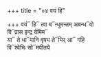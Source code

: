 +++
title = "०४ वयं हि"

+++
वयं᳓ हि᳓ त्वा ब᳓न्धुमन्तम् अबन्ध᳓वो  
वि᳓प्रास इन्द्र येमिम᳓  
या᳓ ते धा᳓मानि वृषभ ते᳓भिर् आ᳓ गहि  
वि᳓श्वेभिः सो᳓मपीतये